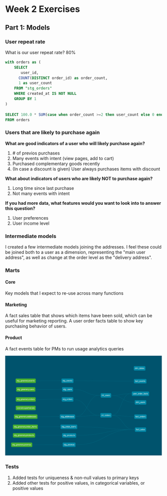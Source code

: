 # Week 2 Exercises

## Part 1: Models
### User repeat rate 
What is our user repeat rate? 80%
```sql
with orders as (
    SELECT 
       user_id, 
      COUNT(DISTINCT order_id) as order_count,
      1 as user_count
    FROM "stg_orders" 
    WHERE created_at IS NOT NULL
    GROUP BY 1
) 

SELECT 100.0 * SUM(case when order_count >=2 then user_count else 0 end) / SUM(user_count) 
FROM orders
```
### Users that are likely to purchase again
**What are good indicators of a user who will likely purchase again?**
1. \# of previos purchases
2. Many events with intent (view pages, add to cart)
3. Purchased complementary goods recently
4. (In case a discount is given) User always purchases items with discount

**What about indicators of users who are likely NOT to purchase again?**
1. Long time since last purchase
2. Not many events with intent

**If you had more data, what features would you want to look into to answer this question?**
1. User preferences
2. User income level

### Intermediate models
I created a few intermediate models joining the addresses. I feel these could be joined both to a user as a dimension, representing the "main user address", as well as change at the order level as the "delivery address".

### Marts
#### Core
Key models that I expect to re-use across many functions
#### Marketing
A fact sales table that shows which items have been sold, which can be useful for marketing reporting.
A user order facts table to show key purchasing behavior of users.
#### Product
A fact events table for PMs to run usage analytics queries

![Models](model_overview.png)

### Tests
1. Added tests for uniqueness & non-null values to primary keys
2. Added other tests for positive values, in categorical variables, or positive values